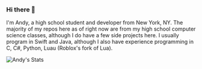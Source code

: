 ### Hi there 👋

<!--
**andylin2004/andylin2004** is a ✨ _special_ ✨ repository because its `README.md` (this file) appears on your GitHub profile.

Here are some ideas to get you started:

- 🔭 I’m currently working on ...
- 🌱 I’m currently learning ...
- 👯 I’m looking to collaborate on ...
- 🤔 I’m looking for help with ...
- 💬 Ask me about ...
- 📫 How to reach me: ...
- 😄 Pronouns: ...
- ⚡ Fun fact: ...
-->

I'm Andy, a high school student and developer from New York, NY. The majority of my repos here as of right now are from my high school computer science classes, although I do have a few side projects here. I usually program in Swift and Java, although I also have experience programming in C, C#, Python, Luau (Roblox's fork of Lua).

![Andy's Stats](https://github-readme-stats.vercel.app/api?username=andylin2004&show_icons=true&count_private=true&theme=dark)

